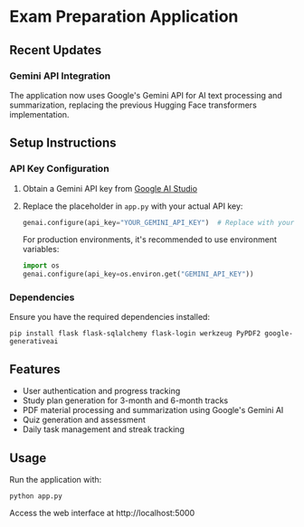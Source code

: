 # Exam Preparation Application

## Recent Updates

### Gemini API Integration
The application now uses Google's Gemini API for AI text processing and summarization, replacing the previous Hugging Face transformers implementation.

## Setup Instructions

### API Key Configuration
1. Obtain a Gemini API key from [Google AI Studio](https://makersuite.google.com/app/apikey)
2. Replace the placeholder in `app.py` with your actual API key:
   ```python
   genai.configure(api_key="YOUR_GEMINI_API_KEY")  # Replace with your actual API key
   ```
   
   For production environments, it's recommended to use environment variables:
   ```python
   import os
   genai.configure(api_key=os.environ.get("GEMINI_API_KEY"))
   ```

### Dependencies
Ensure you have the required dependencies installed:
```
pip install flask flask-sqlalchemy flask-login werkzeug PyPDF2 google-generativeai
```

## Features
- User authentication and progress tracking
- Study plan generation for 3-month and 6-month tracks
- PDF material processing and summarization using Google's Gemini AI
- Quiz generation and assessment
- Daily task management and streak tracking

## Usage
Run the application with:
```
python app.py
```

Access the web interface at http://localhost:5000